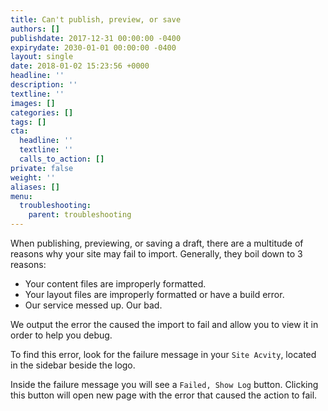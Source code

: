 ```yaml
---
title: Can't publish, preview, or save
authors: []
publishdate: 2017-12-31 00:00:00 -0400
expirydate: 2030-01-01 00:00:00 -0400
layout: single
date: 2018-01-02 15:23:56 +0000
headline: ''
description: ''
textline: ''
images: []
categories: []
tags: []
cta:
  headline: ''
  textline: ''
  calls_to_action: []
private: false
weight: ''
aliases: []
menu:
  troubleshooting:
    parent: troubleshooting
---
```

When publishing, previewing, or saving a draft, there are a multitude of reasons why your site may fail to import. Generally, they boil down to 3 reasons:

* Your content files are improperly formatted.
* Your layout files are improperly formatted or have a build error.
* Our service messed up. Our bad.

We output the error the caused the import to fail and allow you to view it in order to help you debug.

To find this error, look for the failure message in your `Site Acvity`, located in the sidebar beside the logo.

Inside the failure message you will see a `Failed, Show Log` button. Clicking this button will open new page with the error that caused the action to fail.